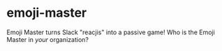 # emoji-master
Emoji Master turns Slack "reacjis" into a passive game! Who is the Emoji Master in *your* organization?

